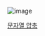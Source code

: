 ![image](https://github.com/koreaIT-study/programmers/assets/92290312/c5965072-e333-43eb-8414-654c8caa4dd4)

[문자열 압축](https://school.programmers.co.kr/learn/courses/30/lessons/60057)

